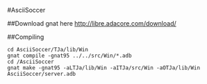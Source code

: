 #AsciiSoccer

##Download gnat here
http://libre.adacore.com/download/

##Compiling
```shell
cd AsciiSoccer/TJa/lib/Win
gnat compile -gnat95 ../../src/Win/*.adb
cd /AsciiSoccer
gnat make -gnat95 -aLTJa/lib/Win -aITJa/src/Win -aOTJa/lib/Win AsciiSoccer/server.adb
```
